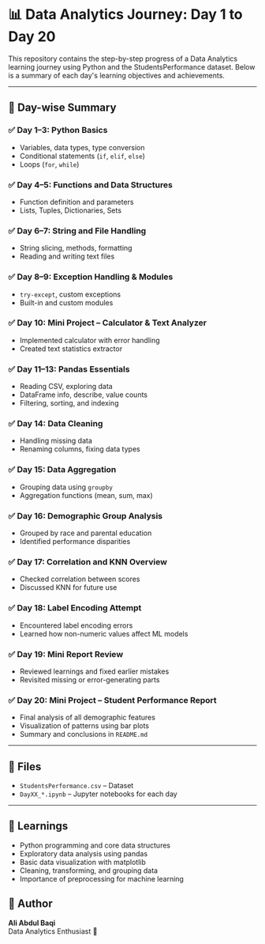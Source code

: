 # 📊 Data Analytics Journey: Day 1 to Day 20

This repository contains the step-by-step progress of a Data Analytics learning journey using Python and the StudentsPerformance dataset. Below is a summary of each day's learning objectives and achievements.

---

## 📅 Day-wise Summary

### ✅ Day 1–3: Python Basics
- Variables, data types, type conversion
- Conditional statements (`if`, `elif`, `else`)
- Loops (`for`, `while`)

### ✅ Day 4–5: Functions and Data Structures
- Function definition and parameters
- Lists, Tuples, Dictionaries, Sets

### ✅ Day 6–7: String and File Handling
- String slicing, methods, formatting
- Reading and writing text files

### ✅ Day 8–9: Exception Handling & Modules
- `try-except`, custom exceptions
- Built-in and custom modules

### ✅ Day 10: Mini Project – Calculator & Text Analyzer
- Implemented calculator with error handling
- Created text statistics extractor

### ✅ Day 11–13: Pandas Essentials
- Reading CSV, exploring data
- DataFrame info, describe, value counts
- Filtering, sorting, and indexing

### ✅ Day 14: Data Cleaning
- Handling missing data
- Renaming columns, fixing data types

### ✅ Day 15: Data Aggregation
- Grouping data using `groupby`
- Aggregation functions (mean, sum, max)

### ✅ Day 16: Demographic Group Analysis
- Grouped by race and parental education
- Identified performance disparities

### ✅ Day 17: Correlation and KNN Overview
- Checked correlation between scores
- Discussed KNN for future use

### ✅ Day 18: Label Encoding Attempt
- Encountered label encoding errors
- Learned how non-numeric values affect ML models

### ✅ Day 19: Mini Report Review
- Reviewed learnings and fixed earlier mistakes
- Revisited missing or error-generating parts

### ✅ Day 20: Mini Project – Student Performance Report
- Final analysis of all demographic features
- Visualization of patterns using bar plots
- Summary and conclusions in `README.md`

---

## 📂 Files

- `StudentsPerformance.csv` – Dataset
- `DayXX_*.ipynb` – Jupyter notebooks for each day

---

## 🧠 Learnings

- Python programming and core data structures
- Exploratory data analysis using pandas
- Basic data visualization with matplotlib
- Cleaning, transforming, and grouping data
- Importance of preprocessing for machine learning

## 👤 Author

**Ali Abdul Baqi**  
Data Analytics Enthusiast 🚀
